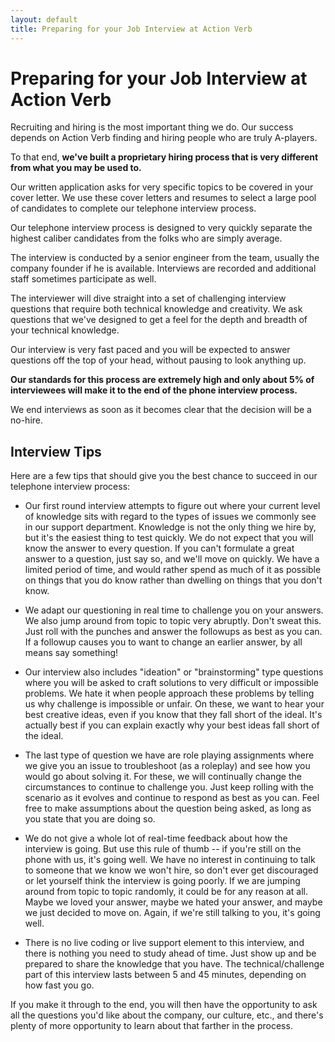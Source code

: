 ```yaml
---
layout: default
title: Preparing for your Job Interview at Action Verb
---
```


# Preparing for your Job Interview at Action Verb

Recruiting and hiring is the most important thing we do.  Our success
depends on Action Verb finding and hiring people who are truly
A-players.

To that end, **we've built a proprietary hiring process that is very
different from what you may be used to.**

Our written application asks for very specific topics to be covered in
your cover letter.  We use these cover letters and resumes to select
a large pool of candidates to complete our telephone interview process.

Our telephone interview process is designed to very quickly separate
the highest caliber candidates from the folks who are simply average.

The interview is conducted by a senior engineer from the team,
usually the company founder if he is available.  Interviews are recorded
and additional staff sometimes participate as well.

The interviewer will dive straight into a set of challenging interview
questions that require both technical knowledge and creativity. We ask
questions that we've designed to get a feel for the depth and breadth
of your technical knowledge.

Our interview is very fast paced and you will be expected to answer
questions off the top of your head, without pausing to look anything up.

**Our standards for this process are extremely high and only about 5% of
interviewees will make it to the end of the phone interview process.**

We end interviews as soon as it becomes clear that the decision will be
a no-hire.


## Interview Tips

Here are a few tips that should give you the best chance to succeed in
our telephone interview process:

 * Our first round interview attempts to figure out where your current level of knowledge sits with regard to the types of issues we commonly see in our support department. Knowledge is not the only thing we hire by, but it's the easiest thing to test quickly. We do not expect that you will know the answer to every question. If you can't formulate a great answer to a question, just say so, and we'll move on quickly. We have a limited period of time, and would rather spend as much of it as possible on things that you do know rather than dwelling on things that you don't know.

 * We adapt our questioning in real time to challenge you on your answers. We also jump around from topic to topic very abruptly. Don't sweat this.  Just roll with the punches and answer the followups as best as you can.  If a followup causes you to want to change an earlier answer, by all means say something!

 * Our interview also includes "ideation" or "brainstorming" type questions where you will be asked to craft solutions to very difficult or impossible problems. We hate it when people approach these problems by telling us why challenge is impossible or unfair. On these, we want to hear your best creative ideas, even if you know that they fall short of the ideal. It's actually best if you can explain exactly why your best ideas fall short of the ideal.

 * The last type of question we have are role playing assignments where we give you an issue to troubleshoot (as a roleplay) and see how you would go about solving it. For these, we will continually change the circumstances to continue to challenge you. Just keep rolling with the scenario as it evolves and continue to respond as best as you can. Feel free to make assumptions about the question being asked, as long as you state that you are doing so.

 * We do not give a whole lot of real-time feedback about how the interview is going. But use this rule of thumb -- if you're still on the phone with us, it's going well. We have no interest in continuing to talk to someone that we know we won't hire, so don't ever get discouraged or let yourself think the interview is going poorly. If we are jumping around from topic to topic randomly, it could be for any reason at all. Maybe we loved your answer, maybe we hated your answer, and maybe we just decided to move on. Again, if we're still talking to you, it's going well.

 * There is no live coding or live support element to this interview, and there is nothing you need to study ahead of time. Just show up and be prepared to share the knowledge that you have. The technical/challenge part of this interview lasts between 5 and 45 minutes, depending on how fast you go.

 If you make it through to the end, you will then have the opportunity to
 ask all the questions you'd like about the company, our culture, etc.,
 and there's plenty of more opportunity to learn about that farther in the process.
